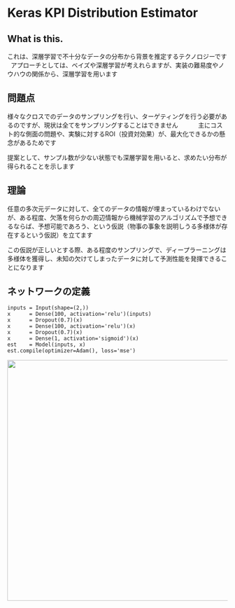 # Keras KPI Distribution Estimator

## What is this.
これは、深層学習で不十分なデータの分布から背景を推定するテクノロジーです  
アプローチとしては、ベイズや深層学習が考えれらますが、実装の難易度やノウハウの関係から、深層学習を用います  

## 問題点
様々なクロスでのデータのサンプリングを行い、ターゲティングを行う必要があるのですが、現状は全てをサンプリングすることはできません　　　
主にコスト的な側面の問題や、実験に対するROI（投資対効果）が、最大化できるかの懸念があるためです　　

提案として、サンプル数が少ない状態でも深層学習を用いると、求めたい分布が得られることを示します  

## 理論
任意の多次元データに対して、全てのデータの情報が埋まっているわけでないが、ある程度、欠落を何らかの周辺情報から機械学習のアルゴリズムで予想できるならば、予想可能であろう、という仮説（物事の事象を説明しうる多様体が存在するという仮説）を立てます  

この仮説が正しいとする際、ある程度のサンプリングで、ディープラーニングは多様体を獲得し、未知の欠けてしまったデータに対して予測性能を発揮できることになります　　

## ネットワークの定義 
```console
inputs = Input(shape=(2,))
x      = Dense(100, activation='relu')(inputs)
x      = Dropout(0.7)(x)
x      = Dense(100, activation='relu')(x)
x      = Dropout(0.7)(x)
x      = Dense(1, activation='sigmoid')(x)
est    = Model(inputs, x)
est.compile(optimizer=Adam(), loss='mse')  
```
<p align="center">
  <img width="550px" src="https://user-images.githubusercontent.com/4949982/29544869-021e17b4-8726-11e7-8c80-c46e1d8700ff.png">
</p>
